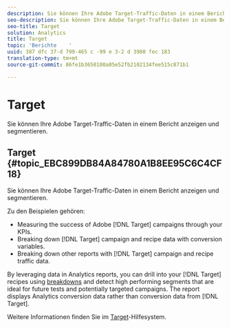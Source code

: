 ```yaml
---
description: Sie können Ihre Adobe Target-Traffic-Daten in einem Bericht anzeigen und segmentieren.
seo-description: Sie können Ihre Adobe Target-Traffic-Daten in einem Bericht anzeigen und segmentieren.
seo-title: Target
solution: Analytics
title: Target
topic: 'Berichte    '
uuid: 387 dfc 37-d 799-465 c -99 e 3-2 d 3980 fec 183
translation-type: tm+mt
source-git-commit: 86fe1b3650100a05e52fb2102134fee515c871b1

---
```



# Target

Sie können Ihre Adobe Target-Traffic-Daten in einem Bericht anzeigen und segmentieren.

## Target {#topic_EBC899DB84A84780A1B8EE95C6C4CF18}

Sie können Ihre Adobe Target-Traffic-Daten in einem Bericht anzeigen und segmentieren.

Zu den Beispielen gehören:

* Measuring the success of Adobe [!DNL Target] campaigns through your KPIs.
* Breaking down [!DNL Target] campaign and recipe data with conversion variables.
* Breaking down other reports with [!DNL Target] campaign and recipe traffic data.

By leveraging data in Analytics reports, you can drill into your [!DNL Target] recipes using [breakdowns](/help/analyze/reports-analytics/reports-customize/breakdowns.md) and detect high performing segments that are ideal for future tests and potentially targeted campaigns. The report displays Analytics conversion data rather than conversion data from [!DNL Target].

Weitere Informationen finden Sie im [Target](https://help.testandtarget.omniture.com/)-Hilfesystem.
